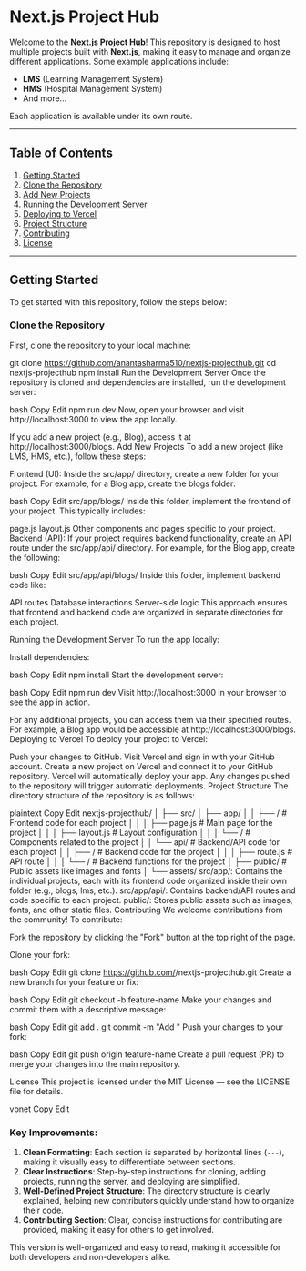 # Next.js Project Hub

Welcome to the **Next.js Project Hub**! This repository is designed to host multiple projects built with **Next.js**, making it easy to manage and organize different applications. Some example applications include:

- **LMS** (Learning Management System)
- **HMS** (Hospital Management System)
- And more...

Each application is available under its own route.

---

## Table of Contents

1. [Getting Started](#getting-started)
2. [Clone the Repository](#clone-the-repository)
3. [Add New Projects](#add-new-projects)
4. [Running the Development Server](#running-the-development-server)
5. [Deploying to Vercel](#deploying-to-vercel)
6. [Project Structure](#project-structure)
7. [Contributing](#contributing)
8. [License](#license)

---

## Getting Started

To get started with this repository, follow the steps below:

### Clone the Repository

First, clone the repository to your local machine:


git clone https://github.com/anantasharma510/nextjs-projecthub.git
cd nextjs-projecthub
npm install
Run the Development Server
Once the repository is cloned and dependencies are installed, run the development server:

bash
Copy
Edit
npm run dev
Now, open your browser and visit http://localhost:3000 to view the app locally.

If you add a new project (e.g., Blog), access it at http://localhost:3000/blogs.
Add New Projects
To add a new project (like LMS, HMS, etc.), follow these steps:

Frontend (UI):
Inside the src/app/ directory, create a new folder for your project. For example, for a Blog app, create the blogs folder:

bash
Copy
Edit
src/app/blogs/
Inside this folder, implement the frontend of your project. This typically includes:

page.js
layout.js
Other components and pages specific to your project.
Backend (API):
If your project requires backend functionality, create an API route under the src/app/api/ directory. For example, for the Blog app, create the following:

bash
Copy
Edit
src/app/api/blogs/
Inside this folder, implement backend code like:

API routes
Database interactions
Server-side logic
This approach ensures that frontend and backend code are organized in separate directories for each project.

Running the Development Server
To run the app locally:

Install dependencies:

bash
Copy
Edit
npm install
Start the development server:

bash
Copy
Edit
npm run dev
Visit http://localhost:3000 in your browser to see the app in action.

For any additional projects, you can access them via their specified routes. For example, a Blog app would be accessible at http://localhost:3000/blogs.
Deploying to Vercel
To deploy your project to Vercel:

Push your changes to GitHub.
Visit Vercel and sign in with your GitHub account.
Create a new project on Vercel and connect it to your GitHub repository.
Vercel will automatically deploy your app. Any changes pushed to the repository will trigger automatic deployments.
Project Structure
The directory structure of the repository is as follows:

plaintext
Copy
Edit
nextjs-projecthub/
│
├── src/
│   ├── app/
│   │   ├── <project-name>/              # Frontend code for each project
│   │   │   ├── page.js                  # Main page for the project
│   │   │   ├── layout.js                # Layout configuration
│   │   │   └── <frontend-components>/    # Components related to the project
│   │   └── api/                          # Backend/API code for each project
│   │       ├── <project-name>/          # Backend code for the project
│   │       │   ├── route.js             # API route
│   │       │   └── <backend-functions>/  # Backend functions for the project
│
├── public/                             # Public assets like images and fonts
│   └── assets/
src/app/: Contains the individual projects, each with its frontend code organized inside their own folder (e.g., blogs, lms, etc.).
src/app/api/: Contains backend/API routes and code specific to each project.
public/: Stores public assets such as images, fonts, and other static files.
Contributing
We welcome contributions from the community! To contribute:

Fork the repository by clicking the "Fork" button at the top right of the page.

Clone your fork:

bash
Copy
Edit
git clone https://github.com/<your-username>/nextjs-projecthub.git
Create a new branch for your feature or fix:

bash
Copy
Edit
git checkout -b feature-name
Make your changes and commit them with a descriptive message:

bash
Copy
Edit
git add .
git commit -m "Add <feature or project name>"
Push your changes to your fork:

bash
Copy
Edit
git push origin feature-name
Create a pull request (PR) to merge your changes into the main repository.

License
This project is licensed under the MIT License — see the LICENSE file for details.

vbnet
Copy
Edit

### Key Improvements:
1. **Clean Formatting**: Each section is separated by horizontal lines (`---`), making it visually easy to differentiate between sections.
2. **Clear Instructions**: Step-by-step instructions for cloning, adding projects, running the server, and deploying are simplified.
3. **Well-Defined Project Structure**: The directory structure is clearly explained, helping new contributors quickly understand how to organize their code.
4. **Contributing Section**: Clear, concise instructions for contributing are provided, making it easy for others to get involved.

This version is well-organized and easy to read, making it accessible for both developers and non-developers alike.
